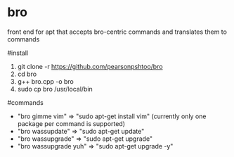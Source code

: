 # bro
front end for apt that accepts bro-centric commands and translates them to commands


#install
1) git clone -r https://github.com/pearsonpshtoo/bro
2) cd bro
3) g++ bro.cpp -o bro
4) sudo cp bro /usr/local/bin


#commands
- "bro gimme vim"       =>   "sudo apt-get install vim" (currently only one package per command is supported)
- "bro wassupdate"      =>   "sudo apt-get update"
- "bro wassupgrade"     =>   "sudo apt-get upgrade"
- "bro wassupgrade yuh" =>   "sudo apt-get upgrade -y"
